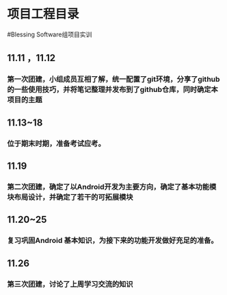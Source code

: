 # 项目工程目录
#Blessing Software组项目实训

## 11.11 ，11.12
### 第一次团建，小组成员互相了解，统一配置了git环境，分享了github的一些使用技巧，并将笔记整理并发布到了github仓库，同时确定本项目的主题

## 11.13~18 
### 位于期末时期，准备考试应考。

## 11.19
### 第二次团建，确定了以Android开发为主要方向，确定了基本功能模块布局设计，并确定了若干的可拓展模块

## 11.20~25
### 复习巩固Android 基本知识，为接下来的功能开发做好充足的准备。

## 11.26
### 第三次团建，讨论了上周学习交流的知识
